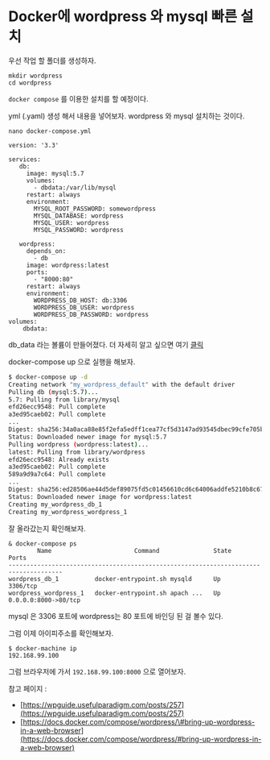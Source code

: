 # Docker에 wordpress 와 mysql 빠른 설치

우선 작업 할 폴더를 생성하자.

```
mkdir wordpress
cd wordpress
```

`docker compose` 를 이용한 설치를 할 예정이다.

yml \(.yaml\) 생성 해서 내용을 넣어보자. wordpress 와 mysql 설치하는 것이다.

```
nano docker-compose.yml
```

```
version: '3.3'

services:
   db:
     image: mysql:5.7
     volumes:
       - dbdata:/var/lib/mysql
     restart: always
     environment:
       MYSQL_ROOT_PASSWORD: somewordpress
       MYSQL_DATABASE: wordpress
       MYSQL_USER: wordpress
       MYSQL_PASSWORD: wordpress

   wordpress:
     depends_on:
       - db
     image: wordpress:latest
     ports:
       - "8000:80"
     restart: always
     environment:
       WORDPRESS_DB_HOST: db:3306
       WORDPRESS_DB_USER: wordpress
       WORDPRESS_DB_PASSWORD: wordpress
volumes:
    dbdata:
```

db\_data 라는 볼륨이 만들어졌다. 더 자세히 알고 싶으면 여기 [클릭](https://docs.docker.com/engine/admin/volumes/volumes/)

docker-compose up 으로 실행을 해보자.

```bash
$ docker-compose up -d
Creating network "my_wordpress_default" with the default driver
Pulling db (mysql:5.7)...
5.7: Pulling from library/mysql
efd26ecc9548: Pull complete
a3ed95caeb02: Pull complete
...
Digest: sha256:34a0aca88e85f2efa5edff1cea77cf5d3147ad93545dbec99cfe705b03c520de
Status: Downloaded newer image for mysql:5.7
Pulling wordpress (wordpress:latest)...
latest: Pulling from library/wordpress
efd26ecc9548: Already exists
a3ed95caeb02: Pull complete
589a9d9a7c64: Pull complete
...
Digest: sha256:ed28506ae44d5def89075fd5c01456610cd6c64006addfe5210b8c675881aff6
Status: Downloaded newer image for wordpress:latest
Creating my_wordpress_db_1
Creating my_wordpress_wordpress_1
```

잘 올라갔는지 확인해보자.

```
& docker-compose ps
        Name                       Command               State          Ports
-------------------------------------------------------------------------------------
wordpress_db_1          docker-entrypoint.sh mysqld      Up      3306/tcp
wordpress_wordpress_1   docker-entrypoint.sh apach ...   Up      0.0.0.0:8000->80/tcp
```

mysql 은 3306 포트에 wordpress는 80 포트에 바인딩 된 걸 볼수 있다.

그럼 이제 아이피주소를 확인해보자.

```
$ docker-machine ip
192.168.99.100
```

그럼 브라우저에 가서 `192.168.99.100:8000` 으로 열어보자.

참고 페이지 :

* [https://wpguide.usefulparadigm.com/posts/257](https://wpguide.usefulparadigm.com/posts/257)
* [https://docs.docker.com/compose/wordpress/\#bring-up-wordpress-in-a-web-browser](https://docs.docker.com/compose/wordpress/#bring-up-wordpress-in-a-web-browser)



